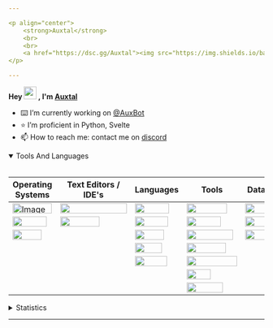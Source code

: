 ```yaml
---

<p align="center">
	<strong>Auxtal</strong>
	<br>
	<br>
	<a href="https://dsc.gg/Auxtal"><img src="https://img.shields.io/badge/Discord-5865F2.svg?logo=Discord&logoColor=white"></a>
</p>

---
```


**Hey <a href="https://dsc.gg/Auxtal"><img src="https://media.giphy.com/media/hvRJCLFzcasrR4ia7z/giphy.gif" width="25" height="25"></a> , I'm <a href="https://github.com/Auxtal">Auxtal</a>**

- ⌨️ I’m currently working on [@AuxBot](https://github.com/auxBot-discord-bot)
- ⭐ I’m proficient in Python, Svelte
- 📫 How to reach me: contact me on [discord](https://discord.com/users/327745755789918208)

<details open>
	<summary>Tools And Languages</summary>
	<br>
	<table>
		<thead>
  			<tr>
    				<th>Operating Systems</th>
    				<th>Text Editors / IDE's</th>
    				<th>Languages</th>
    				<th>Tools</th>
    				<th>Databases</th>
  			</tr>
		</thead>
		<tbody>
  			<tr>
    				<td><img src="https://img.shields.io/badge/Windows-0078D6.svg?logo=Windows&logoColor=white" alt="Image" width="77" height="20"></td>
    				<td><img src="https://img.shields.io/badge/Visual%20Studio%20Code-007ACC.svg?logo=Visual-Studio-Code&logoColor=white" width="131" height="20"></td>
    				<td><img src="https://img.shields.io/badge/Python-3776AB.svg?logo=Python&logoColor=white" width="67" height="20"></td>
    				<td><img src="https://img.shields.io/badge/Portainer-13BEF9.svg?logo=Portainer&logoColor=white" width="79" height="20"></td>
    				<td><img src="https://img.shields.io/badge/PostgreSQL-4169E1.svg?logo=PostgreSQL&logoColor=white" width="91" height="20"></td>
  			</tr>
  			<tr>
    				<td><img src="https://img.shields.io/badge/macOS-000000.svg?logo=macOS&logoColor=white" width="67" height="20"></td>
    				<td><img src="https://img.shields.io/badge/PyCharm-000000.svg?logo=PyCharm&logoColor=white" width="77" height="20"></td>
    				<td><img src="https://img.shields.io/badge/HTML5-E34F26.svg?logo=HTML5&logoColor=white" width="65" height="20"></td>
    				<td><img src="https://img.shields.io/badge/Docker-2496ED.svg?logo=Docker&logoColor=white" width="67" height="20"></td>
    				<td><img src="https://img.shields.io/badge/MongoDB-47A248.svg?logo=MongoDB&logoColor=white" width="81" height="20"></td>
  			</tr>
  			<tr>
    				<td><img src="https://img.shields.io/badge/Linux-FCC624.svg?logo=Linux&logoColor=black" width="57" height="20"></td>
    				<td></td>
    				<td><img src="https://img.shields.io/badge/CSS3-1572B6.svg?logo=CSS3&logoColor=white" width="57" height="20"></td>
    				<td><img src="https://img.shields.io/badge/Kubernetes-326CE5.svg?logo=Kubernetes&logoColor=white" width="91" height="20"></td>
    				<td><img src="https://img.shields.io/badge/redis-%23DD0031.svg?&logo=redis&logoColor=white" width="55" height="20"></td>
  			</tr>
  			<tr>
    				<td></td>
    				<td></td>
    				<td><img src="https://img.shields.io/badge/Sass-CC6699.svg?logo=Sass&logoColor=white" width="53" height="20"></td>
    				<td><img src="https://img.shields.io/badge/GraphQL-E10098.svg?logo=GraphQL&logoColor=white" width="77" height="20"></td>
    				<td></td>
  			</tr>
  			<tr>
    				<td></td>
			 	<td></td>
    				<td><img src="https://img.shields.io/badge/Svelte-FF3E00.svg?logo=Svelte&logoColor=white" width="63" height="20"></td>
    				<td><img src="https://img.shields.io/badge/Tailwind%20CSS-06B6D4.svg?logo=Tailwind-CSS&logoColor=white" width="99" height="20"></td>
    				<td></td>
  			</tr>
  			<tr>
				<td></td>
    				<td></td>
    				<td></td>
    				<td><img src="https://img.shields.io/badge/GIT-E44C30?&logo=git&logoColor=white" width="47" height="20"></td>
    				<td></td>
  			</tr>
			<tr>
    				<td></td>
    				<td></td>
    				<td></td>
    				<td><img src="https://img.shields.io/badge/starship-DD0B78?&logo=starship&logoColor=white" width="71" height="20"></td>
    				<td></td>
  			</tr>
		</tbody>
	</table>
</details>
<details>
	<summary>Statistics</summary>
	<br>

<!--START_SECTION:waka-->
![Code Time](http://img.shields.io/badge/Code%20Time-888%20hrs%201%20min-blue)

![Profile Views](http://img.shields.io/badge/Profile%20Views-1-blue)

**🐱 My GitHub Data** 

> 🏆 269 Contributions in the Year 2022
 > 
> 📦 330 Bytes Used in GitHub's Storage 
 > 
> 🚫 Not Opted to Hire
 > 
> 📜 4 Public Repositories 
 > 
> 🔑 0 Private Repositories  
 > 
**I'm an Early 🐤** 

```text
🌞 Morning    93 commits     █████░░░░░░░░░░░░░░░░░░░░   21.09% 
🌆 Daytime    168 commits    █████████░░░░░░░░░░░░░░░░   38.1% 
🌃 Evening    164 commits    █████████░░░░░░░░░░░░░░░░   37.19% 
🌙 Night      16 commits     █░░░░░░░░░░░░░░░░░░░░░░░░   3.63%

```
📅 **I'm Most Productive on Tuesday** 

```text
Monday       40 commits     ██░░░░░░░░░░░░░░░░░░░░░░░   9.07% 
Tuesday      115 commits    ██████░░░░░░░░░░░░░░░░░░░   26.08% 
Wednesday    42 commits     ██░░░░░░░░░░░░░░░░░░░░░░░   9.52% 
Thursday     80 commits     ████░░░░░░░░░░░░░░░░░░░░░   18.14% 
Friday       41 commits     ██░░░░░░░░░░░░░░░░░░░░░░░   9.3% 
Saturday     27 commits     █░░░░░░░░░░░░░░░░░░░░░░░░   6.12% 
Sunday       96 commits     █████░░░░░░░░░░░░░░░░░░░░   21.77%

```


📊 **This Week I Spent My Time On** 

```text
💬 Programming Languages: 
Svelte                   7 hrs 38 mins       ███████████████░░░░░░░░░░   61.3% 
Python                   2 hrs 16 mins       ████░░░░░░░░░░░░░░░░░░░░░   18.29% 
HTML                     1 hr 18 mins        ██░░░░░░░░░░░░░░░░░░░░░░░   10.55% 
YAML                     28 mins             █░░░░░░░░░░░░░░░░░░░░░░░░   3.81% 
JSON                     22 mins             ░░░░░░░░░░░░░░░░░░░░░░░░░   2.95%

🔥 Editors: 
VS Code                  12 hrs 28 mins      █████████████████████████   100.0%

🐱‍💻 Projects: 
Website                  8 hrs 32 mins       █████████████████░░░░░░░░   68.44% 
Spotify Song Requester   2 hrs 54 mins       █████░░░░░░░░░░░░░░░░░░░░   23.38% 
AuxBot                   48 mins             █░░░░░░░░░░░░░░░░░░░░░░░░   6.46% 
testing                  11 mins             ░░░░░░░░░░░░░░░░░░░░░░░░░   1.54% 
Smptefy                  1 min               ░░░░░░░░░░░░░░░░░░░░░░░░░   0.15%

💻 Operating System: 
Mac                      12 hrs 28 mins      █████████████████████████   100.0%

```

**I Mostly Code in Python** 

```text
Python                   4 repos             ████████████████████░░░░░   80.0% 
JavaScript               1 repo              █████░░░░░░░░░░░░░░░░░░░░   20.0%

```



<!--END_SECTION:waka-->

</details>

---
